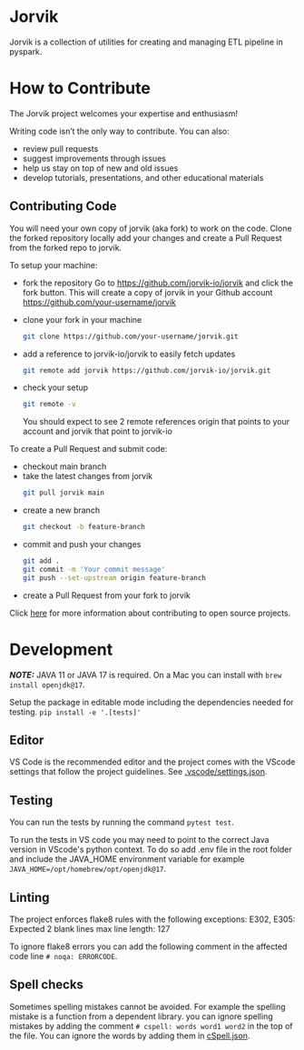 # Jorvik
Jorvik is a collection of utilities for creating and managing ETL pipeline in pyspark.

# How to Contribute
The Jorvik project welcomes your expertise and enthusiasm!

Writing code isn’t the only way to contribute. You can also:

- review pull requests
- suggest improvements through issues
- help us stay on top of new and old issues
- develop tutorials, presentations, and other educational materials

## Contributing Code
You will need your own copy of jorvik (aka fork) to work on the code. Clone the forked repository locally add your changes and create a Pull Request from the forked repo to jorvik.

To setup your machine:
- fork the repository
    Go to https://github.com/jorvik-io/jorvik and click the fork button. This will create a copy of jorvik in your Github account https://github.com/your-username/jorvik

- clone your fork in your machine
    ```bash
    git clone https://github.com/your-username/jorvik.git
    ```
- add a reference to jorvik-io/jorvik to easily fetch updates
    ```bash
    git remote add jorvik https://github.com/jorvik-io/jorvik.git
    ```
- check your setup
    ```bash
    git remote -v
    ```
    You should expect to see 2 remote references origin that points to your account and jorvik that point to jorvik-io

To create a Pull Request and submit code:
- checkout main branch
- take the latest changes from jorvik
    ```bash
    git pull jorvik main
    ```
- create a new branch
    ```bash
    git checkout -b feature-branch
    ```
- commit and push your changes
    ```bash
    git add .
    git commit -m 'Your commit message'
    git push --set-upstream origin feature-branch
    ```
- create a Pull Request from your fork to jorvik
    

Click [here](https://opensource.guide/how-to-contribute/) for more information about contributing to open source projects.


# Development 
**_NOTE:_**  JAVA 11 or JAVA 17 is required. On a Mac you can install with `brew install openjdk@17`.

Setup the package in editable mode including the dependencies needed for testing.
`pip install -e '.[tests]'`

## Editor
VS Code is the recommended editor and the project comes with the VScode settings that follow the project guidelines. See [.vscode/settings.json](.vscode/settings.json).

## Testing
You can run the tests by running the command `pytest test`.

To run the tests in VS code you may need to point to the correct Java version in VScode's python context. To do so add .env file in the root folder and include the JAVA_HOME environment variable for example `JAVA_HOME=/opt/homebrew/opt/openjdk@17`.

## Linting
The project enforces flake8 rules with the following exceptions: 
E302, E305: Expected 2 blank lines
max line length: 127

To ignore flake8 errors you can add the following comment in the affected code line `# noqa: ERRORCODE`.

## Spell checks
Sometimes spelling mistakes cannot be avoided. For example the spelling mistake is a function from a dependent library. you can ignore spelling mistakes by adding the comment `# cspell: words word1 word2` in the top of the file.  You can ignore the words by adding them in [cSpell.json](cspell.json).
